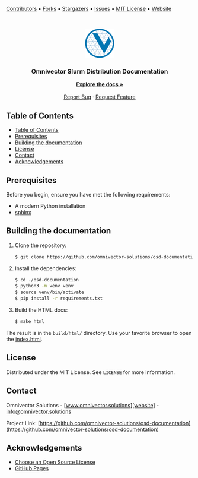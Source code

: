 <!--
*** This document uses markdown "reference style" links for readability.
*** Reference links are enclosed in brackets [ ] instead of parentheses ( ).
*** See bellow for the declaration of the reference variables
*** for contributors-url, forks-url, etc. Find and replace "repo_template" with your repo name
*** https://www.markdownguide.org/basic-syntax/#reference-style-links
-->

<!-- MARKDOWN LINKS & IMAGES -->
<!-- https://www.markdownguide.org/basic-syntax/#reference-style-links -->

[contributors-url]: https://github.com/omnivector-solutions/osd-documentation/graphs/contributors
[forks-url]: https://github.com/omnivector-solutions/osd-documentation/network/members
[stars-url]: https://github.com/omnivector-solutions/osd-documentation/stargazers
[issues-url]: https://github.com/omnivector-solutions/osd-documentation/issues
[license-url]: https://github.com/omnivector-solutions/osd-documentation/blob/master/LICENSE.txt
[website]: https://www.omnivector.solutions
[product-screenshot]: images/screenshot.png

[Contributors][contributors-url] •
[Forks][forks-url] •
[Stargazers][stars-url] •
[Issues][issues-url] •
[MIT License][license-url] •
[Website][website]

<!-- PROJECT LOGO -->
<br />
<p align="center">
  <a href="https://github.com/omnivector-solutions/osd-documentation">
    <img src="images/logo.png" alt="Logo" width="80" height="80">
  </a>

  <h3 align="center">Omnivector Slurm Distribution Documentation</h3>

  <p align="center">
    <a href="https://omnivector-solutions.github.io/osd-documentation/master/"><strong>Explore the docs »</strong></a>
    <br />
    <br />
    <a href="https://github.com/omnivector-solutions/osd-documentation/issues">Report Bug</a>
    ·
    <a href="https://github.com/omnivector-solutions/osd-documentation/issues">Request Feature</a>
  </p>
</p>

<!-- TABLE OF CONTENTS -->

## Table of Contents

- [Table of Contents](#table-of-contents)
- [Prerequisites](#prerequisites)
- [Building the documentation](#Building-the-documentation)
- [License](#license)
- [Contact](#contact)
- [Acknowledgements](#acknowledgements)

## Prerequisites

Before you begin, ensure you have met the following requirements:

- A modern Python installation
- [sphinx](https://www.sphinx-doc.org/)

## Building the documentation

1. Clone the repository:
    ```sh
    $ git clone https://github.com/omnivector-solutions/osd-documentation.git
    ```
1. Install the dependencies:
    ```sh
    $ cd ./osd-documentation
    $ python3 -m venv venv
    $ source venv/bin/activate
    $ pip install -r requirements.txt
    ```
1. Build the HTML docs:
    ```sh
    $ make html
    ```

The result is in the `build/html/` directory. Use your favorite browser to open
the [index.html](build/html/index.html).

<!-- LICENSE -->

## License

Distributed under the MIT License. See `LICENSE` for more information.

<!-- CONTACT -->

## Contact

Omnivector Solutions - [www.omnivector.solutions][website] - info@omnivector.solutions

Project Link: [https://github.com/omnivector-solutions/osd-documentation](https://github.com/omnivector-solutions/osd-documentation)

<!-- ACKNOWLEDGEMENTS -->

## Acknowledgements

- [Choose an Open Source License](https://choosealicense.com)
- [GitHub Pages](https://pages.github.com)
